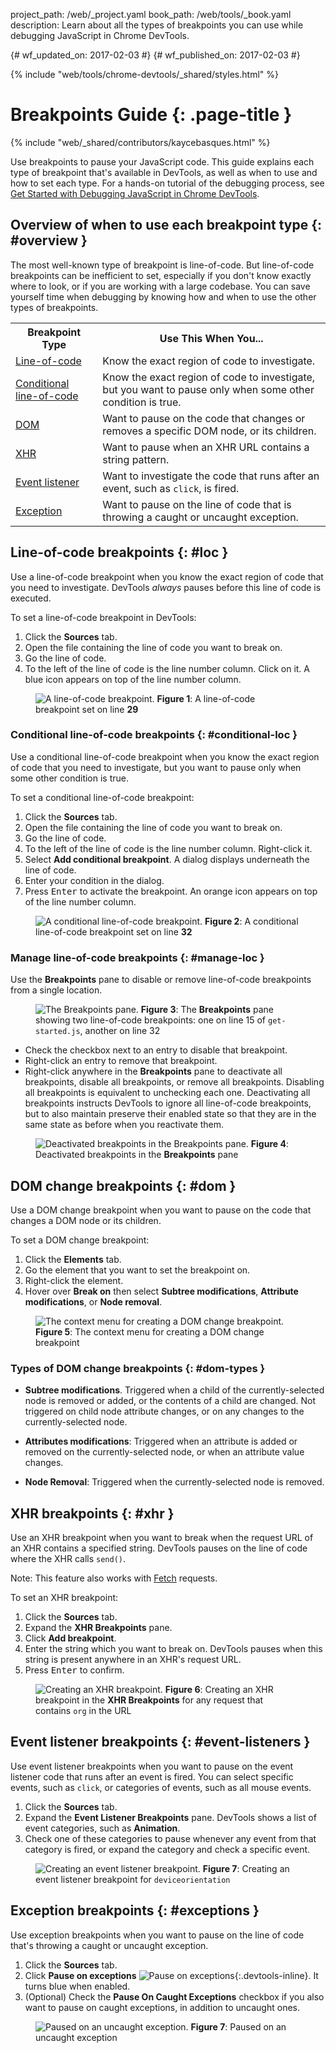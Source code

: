 project_path: /web/_project.yaml
book_path: /web/tools/_book.yaml
description: Learn about all the types of breakpoints you can use while debugging JavaScript in Chrome DevTools.

{# wf_updated_on: 2017-02-03 #}
{# wf_published_on: 2017-02-03 #}

{% include "web/tools/chrome-devtools/_shared/styles.html" %}

# Breakpoints Guide {: .page-title }

{% include "web/_shared/contributors/kaycebasques.html" %}

Use breakpoints to pause your JavaScript code. This guide explains each type
of breakpoint that's available in DevTools, as well as when to use and how to
set each type. For a hands-on tutorial of the debugging process, see [Get
Started with Debugging JavaScript in Chrome
DevTools](/web/tools/chrome-devtools/javascript/).

## Overview of when to use each breakpoint type {: #overview }

The most well-known type of breakpoint is line-of-code. But line-of-code
breakpoints can be inefficient to set, especially if you don't know exactly
where to look, or if you are working with a large codebase. You can save
yourself time when debugging by knowing how and when to use the other types
of breakpoints.

<table>
  <tr><th>Breakpoint Type</th><th>Use This When You...</th></tr>
  <tr>
    <td><a href="#loc">Line-of-code</a></td>
    <td>
      Know the exact region of code to investigate.
    </td>
  </tr>
  <tr>
    <td><a href="#conditional-loc">Conditional line-of-code</a></td>
    <td>
      Know the exact region of code to investigate, but you want to pause
      only when some other condition is true.
    </td>
  </tr>
  <tr>
    <td><a href="#dom">DOM</a></td>
    <td>
      Want to pause on the code that changes or removes a specific DOM
      node, or its children.
    </td>
  </tr>
  <tr>
    <td><a href="#xhr">XHR</a></td>
    <td>
      Want to pause when an XHR URL contains a string pattern.
    </td>
  </tr>
  <tr>
    <td><a href="#event-listeners">Event listener</a></td>
    <td>
      Want to investigate the code that runs after an event, such as
      <code>click</code>, is fired.
    </td>
  </tr>
  <tr>
    <td><a href="#exceptions">Exception</a></td>
    <td>
      Want to pause on the line of code that is throwing a caught or
      uncaught exception.
    </td>
  </tr>
</table>

## Line-of-code breakpoints {: #loc }

Use a line-of-code breakpoint when you know the exact region of code that you
need to investigate. DevTools *always* pauses before this line of code is
executed.

To set a line-of-code breakpoint in DevTools:

1. Click the **Sources** tab.
1. Open the file containing the line of code you want to break on.
1. Go the line of code.
1. To the left of the line of code is the line number column. Click on it. A
   blue icon appears on top of the line number column.

<figure>
  <img src="imgs/loc-breakpoint.png"
       alt="A line-of-code breakpoint."
  <figcaption>
    <b>Figure 1</b>: A line-of-code breakpoint set on line <b>29</b>
  </figcaption>
</figure>

### Conditional line-of-code breakpoints {: #conditional-loc }

Use a conditional line-of-code breakpoint when you know the exact region of
code that you need to investigate, but you want to pause only when some
other condition is true.

To set a conditional line-of-code breakpoint:

1. Click the **Sources** tab.
1. Open the file containing the line of code you want to break on.
1. Go the line of code.
1. To the left of the line of code is the line number column. Right-click it.
1. Select **Add conditional breakpoint**. A dialog displays underneath the
   line of code.
1. Enter your condition in the dialog.
1. Press <kbd>Enter</kbd> to activate the breakpoint. An orange icon appears
   on top of the line number column.

<figure>
  <img src="imgs/conditional-loc-breakpoint.png"
       alt="A conditional line-of-code breakpoint."
  <figcaption>
    <b>Figure 2</b>: A conditional line-of-code breakpoint set on line
    <b>32</b>
  </figcaption>
</figure>

### Manage line-of-code breakpoints {: #manage-loc }

Use the **Breakpoints** pane to disable or remove line-of-code breakpoints from
a single location.

<figure>
  <img src="imgs/breakpoints-pane.png"
       alt="The Breakpoints pane."
  <figcaption>
    <b>Figure 3</b>: The <b>Breakpoints</b> pane showing two line-of-code
    breakpoints: one on line 15 of <code>get-started.js</code>, another on
    line 32
  </figcaption>
</figure>

* Check the checkbox next to an entry to disable that breakpoint.
* Right-click an entry to remove that breakpoint.
* Right-click anywhere in the **Breakpoints** pane to deactivate all
  breakpoints, disable all breakpoints, or remove all breakpoints. Disabling
  all breakpoints is equivalent to unchecking each one. Deactivating all
  breakpoints instructs DevTools to ignore all line-of-code breakpoints, but to
  also maintain preserve their enabled state so that they are in the same
  state as before when you reactivate them.

<figure>
  <img src="imgs/deactivated-breakpoints.png"
       alt="Deactivated breakpoints in the Breakpoints pane."
  <figcaption>
    <b>Figure 4</b>: Deactivated breakpoints in the <b>Breakpoints</b> pane
  </figcaption>
</figure>

## DOM change breakpoints {: #dom }

Use a DOM change breakpoint when you want to pause on the code that changes
a DOM node or its children.

To set a DOM change breakpoint:

1. Click the **Elements** tab.
1. Go the element that you want to set the breakpoint on.
1. Right-click the element.
1. Hover over **Break on** then select **Subtree modifications**, **Attribute
  modifications**, or **Node removal**.

<figure>
  <img src="imgs/dom-change-breakpoint.png"
       alt="The context menu for creating a DOM change breakpoint."
  <figcaption>
    <b>Figure 5</b>: The context menu for creating a DOM change breakpoint
  </figcaption>
</figure>

### Types of DOM change breakpoints {: #dom-types }

* **Subtree modifications**. Triggered when a child of the currently-selected
  node is removed or added, or the contents of a child are changed. Not
  triggered on child node attribute changes, or on any changes to the
  currently-selected node.

* **Attributes modifications**: Triggered when an attribute is added or removed
  on the currently-selected node, or when an attribute value changes.

* **Node Removal**: Triggered when the currently-selected node is removed.

## XHR breakpoints {: #xhr }

Use an XHR breakpoint when you want to break when the request URL of an XHR
contains a specified string. DevTools pauses on the line of code where the
XHR calls `send()`.

Note: This feature also works with [Fetch][Fetch] requests.

To set an XHR breakpoint:

1. Click the **Sources** tab.
1. Expand the **XHR Breakpoints** pane.
1. Click **Add breakpoint**.
1. Enter the string which you want to break on. DevTools pauses when this
   string is present anywhere in an XHR's request URL.
1. Press <kbd>Enter</kbd> to confirm.

<figure>
  <img src="imgs/xhr-breakpoint.png"
       alt="Creating an XHR breakpoint."
  <figcaption>
    <b>Figure 6</b>: Creating an XHR breakpoint in the <b>XHR Breakpoints</b>
    for any request that contains <code>org</code> in the URL
  </figcaption>
</figure>

[Fetch]: https://developer.mozilla.org/en-US/docs/Web/API/Fetch_API

## Event listener breakpoints {: #event-listeners }

Use event listener breakpoints when you want to pause on the event listener
code that runs after an event is fired. You can select specific events, such
as `click`, or categories of events, such as all mouse events.

1. Click the **Sources** tab.
1. Expand the **Event Listener Breakpoints** pane. DevTools shows a list
   of event categories, such as **Animation**.
1. Check one of these categories to pause whenever any event from that category
   is fired, or expand the category and check a specific event.

<figure>
  <img src="imgs/event-listener-breakpoint.png"
       alt="Creating an event listener breakpoint."
  <figcaption>
    <b>Figure 7</b>: Creating an event listener breakpoint for
    <code>deviceorientation</code>
  </figcaption>
</figure>

## Exception breakpoints {: #exceptions }

Use exception breakpoints when you want to pause on the line of code that's
throwing a caught or uncaught exception.

1. Click the **Sources** tab.
1. Click **Pause on exceptions** ![Pause on
   exceptions](imgs/pause-on-exceptions.png){:.devtools-inline}. It turns blue
   when enabled.
1. (Optional) Check the **Pause On Caught Exceptions** checkbox if you also
   want to pause on caught exceptions, in addition to uncaught ones.

<figure>
  <img src="imgs/uncaught-exception.png"
       alt="Paused on an uncaught exception."
  <figcaption>
    <b>Figure 7</b>: Paused on an uncaught exception
  </figcaption>
</figure>

